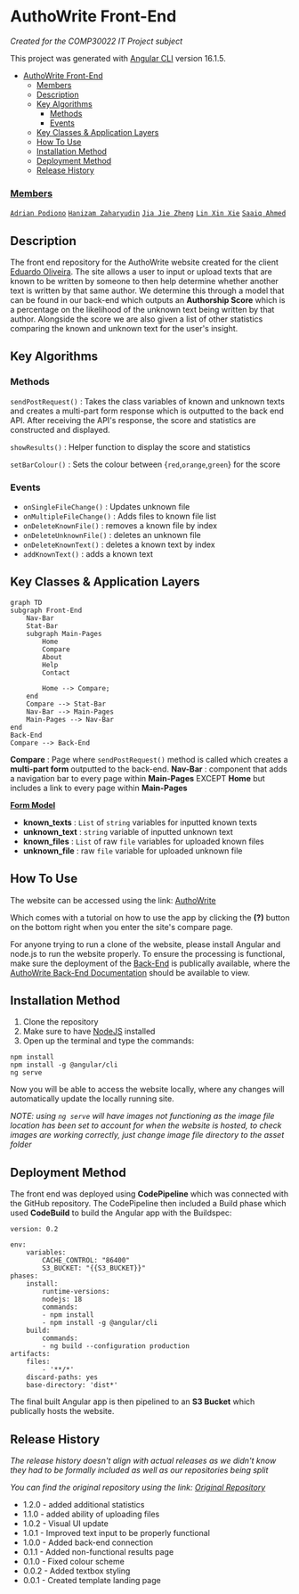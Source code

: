 # AuthoWrite Front-End

*Created for the COMP30022 IT Project subject*

This project was generated with [Angular CLI](https://github.com/angular/angular-cli) version 16.1.5.

- [AuthoWrite Front-End](#authowrite-front-end)
    - [Members](#members)
  - [Description](#description)
  - [Key Algorithms](#key-algorithms)
    - [Methods](#methods)
    - [Events](#events)
  - [Key Classes \& Application Layers](#key-classes--application-layers)
  - [How To Use](#how-to-use)
  - [Installation Method](#installation-method)
  - [Deployment Method](#deployment-method)
  - [Release History](#release-history)

### <u>Members</u>

[`Adrian Podiono`](https://www.linkedin.com/in/adrian-podiono-787367246)  [`Hanizam Zaharyudin`](https://www.linkedin.com/in/hanizam-zaharyudin-1a5124198)  [`Jia Jie Zheng`](https://www.linkedin.com/in/thomas-zheng-7622a2190/)  [`Lin Xin Xie`](https://www.linkedin.com/in/linxx/)  [`Saaiq Ahmed`](https://www.linkedin.com/in/saaiq-ahmed-364b5a219/)

## Description

The front end repository for the AuthoWrite website created for the client [Eduardo Oliveira](https://www.eduoliveira.com/). The site allows a user to input or upload texts that are known to be written by someone to then help determine whether another text is written by that same author. We determine this through a model that can be found in our back-end which outputs an **Authorship Score** which is a percentage on the likelihood of the unknown text being written by that author. Alongside the score we are also given a list of other statistics comparing the known and unknown text for the user's insight.

## Key Algorithms
### Methods
`sendPostRequest()` : Takes the class variables of known and unknown texts and creates a multi-part form response which is outputted to the back end API. After receiving the API's response, the score and statistics are constructed and displayed. 

`showResults()` : Helper function to display the score and statistics

`setBarColour()` : Sets the colour between {`red`,`orange`,`green`} for the score
### Events
- `onSingleFileChange()` : Updates unknown file
- `onMultipleFileChange()` : Adds files to known file list  
- `onDeleteKnownFile()` : removes a known file by index
- `onDeleteUnknownFile()` : deletes an unknown file
- `onDeleteKnownText()` : deletes a known text by index
- `addKnownText()` : adds a known text

## Key Classes & Application Layers
```mermaid
graph TD
subgraph Front-End
    Nav-Bar
    Stat-Bar
    subgraph Main-Pages
        Home
        Compare
        About
        Help
        Contact

        Home --> Compare;
    end
    Compare --> Stat-Bar
    Nav-Bar --> Main-Pages
    Main-Pages --> Nav-Bar
end
Back-End
Compare --> Back-End
```
**Compare** : Page where `sendPostRequest()` method is called which creates a **multi-part form** outputted to the back-end. 
**Nav-Bar** : component that adds a navigation bar to every page within **Main-Pages** EXCEPT **Home** but includes a link to every page within **Main-Pages**

<u>**Form Model**</u>

- **known_texts** : `List` of `string` variables for inputted known texts
- **unknown_text** : `string` variable of inputted unknown text
- **known_files** : `List` of raw `file` variables for uploaded known files
- **unknown_file** : raw `file` variable for uploaded unknown file
## How To Use

The website can be accessed using the link: [AuthoWrite](http://authowrite-front-end-bucket.s3-website-ap-southeast-2.amazonaws.com/)

Which comes with a tutorial on how to use the app by clicking the **(?)** button on the bottom right when you enter the site's compare page.

For anyone trying to run a clone of the website, please install Angular and node.js to run the website properly. To ensure the processing is functional, make sure the deployment of the [Back-End](https://github.com/Re-Roll/AuthoWrite-back-end) is publically available, where the [AuthoWrite Back-End Documentation](http://3.26.213.177:5000/docs) should be available to view.  

## Installation Method
1. Clone the repository
2. Make sure to have [NodeJS](https://nodejs.org/en) installed
3. Open up the terminal and type the commands:

```
npm install
npm install -g @angular/cli
ng serve
```
Now you will be able to access the website locally, where any changes will automatically update the locally running site. 

*NOTE: using `ng serve` will have images not functioning as the image file location has been set to account for when the website is hosted, to check images are working correctly, just change image file directory to the asset folder*

## Deployment Method

The front end was deployed using **CodePipeline** which was connected with the GitHub repository. The CodePipeline then included a Build phase which used **CodeBuild** to build the Angular app with the Buildspec:

    version: 0.2

    env:
        variables:
            CACHE_CONTROL: "86400"
            S3_BUCKET: "{{S3_BUCKET}}"
    phases:
        install:
            runtime-versions:
            nodejs: 18
            commands:
            - npm install
            - npm install -g @angular/cli
        build:
            commands:
            - ng build --configuration production
    artifacts:
        files:
            - '**/*'
        discard-paths: yes
        base-directory: 'dist*'

The final built Angular app is then pipelined to an **S3 Bucket** which publically hosts the website.

## Release History

*The release history doesn't align with actual releases as we didn't know they had to be formally included as well as our repositories being split*

*You can find the original repository using the link: [Original Repository](https://github.com/SaaiqAhmed/reroll)*

- 1.2.0 - added additional statistics
- 1.1.0 - added ability of uploading files
- 1.0.2 - Visual UI update
- 1.0.1 - Improved text input to be properly functional
- 1.0.0 - Added back-end connection
- 0.1.1 - Added non-functional results page
- 0.1.0 - Fixed colour scheme
- 0.0.2 - Added textbox styling
- 0.0.1 - Created template landing page
